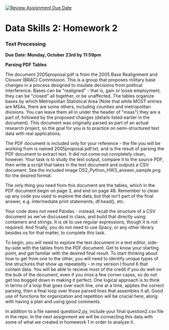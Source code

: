 [![Review Assignment Due Date](https://classroom.github.com/assets/deadline-readme-button-24ddc0f5d75046c5622901739e7c5dd533143b0c8e959d652212380cedb1ea36.svg)](https://classroom.github.com/a/5TBgPbjp)
# Data Skills 2: Homework 2
### Text Processing

__Due Date: Monday, October 23rd by 11:59pm__
  
__Parsing PDF Tables__

The document 2005proposal.pdf is from the 2005 Base Realignment and Closure (BRAC) Commission.  This is a group that proposes military base changes in a process designed to insulate decisions from political interference.  Bases can be "realigned" - that is, gain or loose employment, they can be "closed" all together, or be unaffected.  The tables organize bases by which Metropolitan Statistical Area (Note that while MOST entries are MSAs, there are some others, including counties and metropolitan divisions. You can leave them all in under the header of "msas") they are a part of, followed by the proposed changes (details listed earlier in the document).  This document was originally parsed as part of an actual research project, so the goal for you is to practice on semi-structured text data with real applications.

The PDF document is included only for your reference - the file you will be working from is named 2005proposal.pdf.txt, and is the result of parsing the PDF document to extract text.  It did not come out completely clean, however.  Your task is to study the text output, compare it to the source PDF, then write a script that takes in the text document and outputs a CSV document.  See the included image DS2_Python_HW3_answer_sample.png for the desired format.

The only thing you need from this document are the tables, which in the PDF document begin on page 3, and end on page 48.  Remember to clean up any code you used to explore the data, but that isn't part of the final answer, e.g. intermediate print statements, df.head(), etc.

Your code does not need Pandas - instead, recall the structure of a CSV document as we've discussed in class, and build that directly using containers and strings.  It is ok to use regular expressions, though it is not required.  And finally, you do not need to use Spacy, or any other library besides os for that matter, to complete this task.

To begin, you will need to explore the text document in a text editor, side-by-side with the tables from the PDF document.  Get to know your starting point, and get familiar with the desired final result.  To start thinking about how to get from one to the other, you will need to identify unique types of line structures that show up repeatedly - in my version I found 6 that contain data.  You will be able to recieve most of the credit if you do well on the bulk of the document, even if you miss a few corner cases, so do not get too bogged down in making it perfect.  One logical approach is to think in terms of a loop that goes over each line, one at a time, applies the correct parsing, then a final loop over those parsed lines that assembles it all.  Good use of functions for organization and repetition will be crucial here, along with having a plan and using good comments.

In addition to a file named question2.py, include your final question2.csv file in the repo.  In the next assignment we will be connecting this data with some of what we created in homework 1 in order to analyze it.